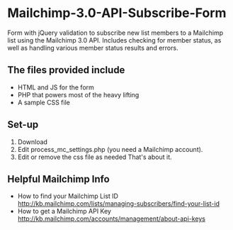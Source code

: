 # Mailchimp-3.0-API-Subscribe-Form
Form with jQuery validation to subscribe new list members to a Mailchimp list using the Mailchimp 3.0 API. Includes checking for member status, as well as handling various member status results and errors.

## The files provided include
* HTML and JS for the form
* PHP that powers most of the heavy lifting
* A sample CSS file

## Set-up
1. Download
2. Edit process_mc_settings.php (you need a Mailchimp account).
3. Edit or remove the css file as needed
That's about it.

## Helpful Mailchimp Info
* How to find your Mailchimp List ID http://kb.mailchimp.com/lists/managing-subscribers/find-your-list-id
* How to get a Mailchimp API Key http://kb.mailchimp.com/accounts/management/about-api-keys
